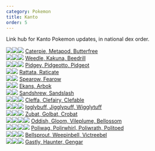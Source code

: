 ```yaml
---
category: Pokemon
title: Kanto
order: 5
---
```

Link hub for Kanto Pokemon updates, in national dex order.

![](https://serebii.net/pokedex-dp/icon/010.gif)![](https://serebii.net/pokedex-dp/icon/011.gif)![](https://serebii.net/pokedex-dp/icon/012.gif) [Caterpie, Metapod, Butterfree](/joyfuljohto/pokemon/caterpie)  
![](https://serebii.net/pokedex-dp/icon/013.gif)![](https://serebii.net/pokedex-dp/icon/014.gif)![](https://serebii.net/pokedex-dp/icon/015.gif) [Weedle, Kakuna, Beedrill](/joyfuljohto/pokemon/weedle)  
![](https://serebii.net/pokedex-dp/icon/016.gif)![](https://serebii.net/pokedex-dp/icon/017.gif)![](https://serebii.net/pokedex-dp/icon/018.gif) [Pidgey, Pidgeotto, Pidgeot](/joyfuljohto/pokemon/pidgey)  
![](https://serebii.net/pokedex-dp/icon/019.gif)![](https://serebii.net/pokedex-dp/icon/020.gif) [Rattata, Raticate](/joyfuljohto/pokemon/rattata)  
![](https://serebii.net/pokedex-dp/icon/021.gif)![](https://serebii.net/pokedex-dp/icon/022.gif) [Spearow, Fearow](/joyfuljohto/pokemon/spearow)  
![](https://serebii.net/pokedex-dp/icon/023.gif)![](https://serebii.net/pokedex-dp/icon/024.gif) [Ekans, Arbok](/joyfuljohto/pokemon/ekans)  
![](https://serebii.net/pokedex-dp/icon/027.gif)![](https://serebii.net/pokedex-dp/icon/028.gif) [Sandshrew, Sandslash](/joyfuljohto/pokemon/sandshrew)  
![](https://serebii.net/pokedex-dp/icon/173.gif)![](https://serebii.net/pokedex-dp/icon/035.gif)![](https://serebii.net/pokedex-dp/icon/036.gif) [Cleffa, Clefairy, Clefable](/joyfuljohto/pokemon/cleffa)  
![](https://serebii.net/pokedex-dp/icon/174.gif)![](https://serebii.net/pokedex-dp/icon/039.gif)![](https://serebii.net/pokedex-dp/icon/040.gif) [Igglybuff, Jigglypuff, Wigglytuff](/joyfuljohto/pokemon/igglybuff)  
![](https://serebii.net/pokedex-dp/icon/041.gif)![](https://serebii.net/pokedex-dp/icon/042.gif)![](https://serebii.net/pokedex-dp/icon/169.gif) [Zubat, Golbat, Crobat](/joyfuljohto/pokemon/zubat)  
![](https://serebii.net/pokedex-dp/icon/043.gif)![](https://serebii.net/pokedex-dp/icon/044.gif)![](https://serebii.net/pokedex-dp/icon/045.gif)![](https://serebii.net/pokedex-dp/icon/182.gif) [Oddish, Gloom, Vileplume, Bellossom](/joyfuljohto/pokemon/oddish)  
![](https://serebii.net/pokedex-dp/icon/060.gif)![](https://serebii.net/pokedex-dp/icon/061.gif)![](https://serebii.net/pokedex-dp/icon/062.gif)![](https://serebii.net/pokedex-dp/icon/186.gif) [Poliwag, Polirwhirl, Poliwrath, Politoed](/joyfuljohto/pokemon/poliwag)  
![](https://serebii.net/pokedex-dp/icon/069.gif)![](https://serebii.net/pokedex-dp/icon/070.gif)![](https://serebii.net/pokedex-dp/icon/071.gif) [Bellsprout, Weepinbell, Victreebel](/joyfuljohto/pokemon/bellsprout)  
![](https://serebii.net/pokedex-dp/icon/092.gif)![](https://serebii.net/pokedex-dp/icon/093.gif)![](https://serebii.net/pokedex-dp/icon/094.gif) [Gastly, Haunter, Gengar](/joyfuljohto/pokemon/gastly)  
